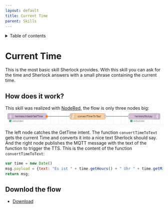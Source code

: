 ```yaml
---
layout: default
title: Current Time
parent: Skills
---
```

<details close markdown="block">
  <summary>
    Table of contents
  </summary>
  {: .text-delta }
1. TOC
{:toc}
</details>

# Current Time

This is the most basic skill Sherlock provides. With this skill you can ask for the time and
Sherlock answers with a small phrase containing the current time.

## How does it work?
This skill was realized with [NodeRed](/pages/knowledge/node-red), the flow is only three nodes big:
[![Get time flow](../../assets/getTime.png)](../../assets/getTime.png)


The left node catches the GetTime intent. The function `convertTimeToText` gets the current Time and converts it 
into a nice text Sherlock should say. And the right node publishes the MQTT message with the text of the function 
to trigger the TTS.
This is the content of the function `convertTimeToText`:
```javascript
var time = new Date()
msg.payload = {text: "Es ist " + time.getHours() + " Uhr " + time.getMinutes(), siteId: "default", id: "testID"};
return msg;
```

## Downlod the flow
- [Download](https://github.com/th-koeln-intia/ip-sprachassistent-team4/blob/master/flows/get-time.json)